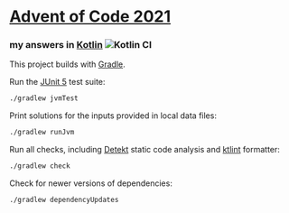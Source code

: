# [Advent of Code 2021](https://adventofcode.com/2021)
### my answers in [Kotlin](https://www.kotlinlang.org/) ![Kotlin CI](https://github.com/ephemient/aoc2021/workflows/Kotlin%20CI/badge.svg)

This project builds with [Gradle](https://gradle.org/).

Run the [JUnit 5](https://junit.org/junit5/) test suite:

```sh
./gradlew jvmTest
```

Print solutions for the inputs provided in local data files:

```sh
./gradlew runJvm
```

Run all checks, including [Detekt](https://detekt.github.io/) static code analysis and [ktlint](https://ktlint.github.io/) formatter:

```sh
./gradlew check
```

Check for newer versions of dependencies:

```sh
./gradlew dependencyUpdates
```
